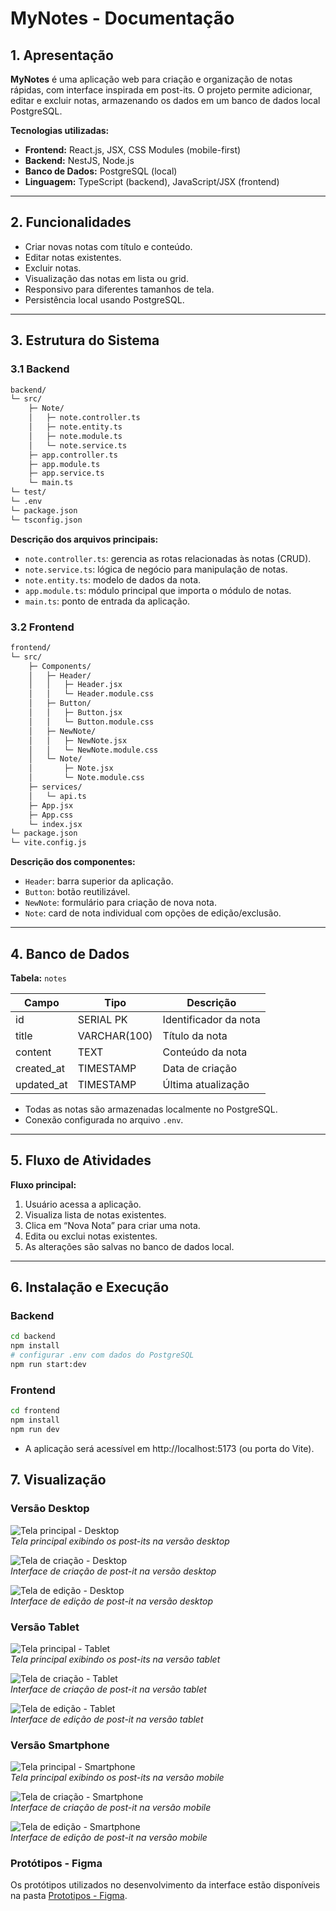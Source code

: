 # **MyNotes - Documentação**

## **1. Apresentação**

**MyNotes** é uma aplicação web para criação e organização de notas rápidas, com interface inspirada em post-its. O projeto permite adicionar, editar e excluir notas, armazenando os dados em um banco de dados local PostgreSQL.

**Tecnologias utilizadas:**

- **Frontend:** React.js, JSX, CSS Modules (mobile-first)
- **Backend:** NestJS, Node.js
- **Banco de Dados:** PostgreSQL (local)
- **Linguagem:** TypeScript (backend), JavaScript/JSX (frontend)

---

## **2. Funcionalidades**

- Criar novas notas com título e conteúdo.
- Editar notas existentes.
- Excluir notas.
- Visualização das notas em lista ou grid.
- Responsivo para diferentes tamanhos de tela.
- Persistência local usando PostgreSQL.

---

## **3. Estrutura do Sistema**

### **3.1 Backend**

```bash
backend/
└─ src/
    ├─ Note/
    │   ├─ note.controller.ts
    │   ├─ note.entity.ts
    │   ├─ note.module.ts
    │   └─ note.service.ts
    ├─ app.controller.ts
    ├─ app.module.ts
    ├─ app.service.ts
    └─ main.ts
└─ test/
└─ .env
└─ package.json
└─ tsconfig.json
```


**Descrição dos arquivos principais:**

- `note.controller.ts`: gerencia as rotas relacionadas às notas (CRUD).
- `note.service.ts`: lógica de negócio para manipulação de notas.
- `note.entity.ts`: modelo de dados da nota.
- `app.module.ts`: módulo principal que importa o módulo de notas.
- `main.ts`: ponto de entrada da aplicação.

### **3.2 Frontend**

```bash
frontend/
└─ src/
    ├─ Components/
    │   ├─ Header/
    │   │   ├─ Header.jsx
    │   │   └─ Header.module.css
    │   ├─ Button/
    │   │   ├─ Button.jsx
    │   │   └─ Button.module.css
    │   ├─ NewNote/
    │   │   ├─ NewNote.jsx
    │   │   └─ NewNote.module.css
    │   └─ Note/
    │       ├─ Note.jsx
    │       └─ Note.module.css
    ├─ services/
    │   └─ api.ts
    ├─ App.jsx
    ├─ App.css
    └─ index.jsx
└─ package.json
└─ vite.config.js
```


**Descrição dos componentes:**

- `Header`: barra superior da aplicação.
- `Button`: botão reutilizável.
- `NewNote`: formulário para criação de nova nota.
- `Note`: card de nota individual com opções de edição/exclusão.

---

## **4. Banco de Dados**

**Tabela:** `notes`

| Campo      | Tipo         | Descrição             |
| ---------- | ------------ | -------------------- |
| id         | SERIAL PK    | Identificador da nota |
| title      | VARCHAR(100) | Título da nota        |
| content    | TEXT         | Conteúdo da nota      |
| created_at | TIMESTAMP    | Data de criação       |
| updated_at | TIMESTAMP    | Última atualização    |

- Todas as notas são armazenadas localmente no PostgreSQL.
- Conexão configurada no arquivo `.env`.

---

## **5. Fluxo de Atividades**

**Fluxo principal:**

1. Usuário acessa a aplicação.
2. Visualiza lista de notas existentes.
3. Clica em “Nova Nota” para criar uma nota.
4. Edita ou exclui notas existentes.
5. As alterações são salvas no banco de dados local.

---

## **6. Instalação e Execução**

### **Backend**

```bash
cd backend
npm install
# configurar .env com dados do PostgreSQL
npm run start:dev
```

### **Frontend**

```bash
cd frontend
npm install
npm run dev
```

- A aplicação será acessível em http://localhost:5173 (ou porta do Vite).

## **7. Visualização**

### **Versão Desktop**

![Tela principal - Desktop](https://github.com/KemilyRezende/MyNotes/blob/main/telas/Desktop_main.png)  
*Tela principal exibindo os post-its na versão desktop*

![Tela de criação - Desktop](https://github.com/KemilyRezende/MyNotes/blob/main/telas/Desktop_create.png)  
*Interface de criação de post-it na versão desktop*

![Tela de edição - Desktop](https://github.com/KemilyRezende/MyNotes/blob/main/telas/Desktop_edit.png)  
*Interface de edição de post-it na versão desktop*

### **Versão Tablet**

![Tela principal - Tablet](https://github.com/KemilyRezende/MyNotes/blob/main/telas/Tablet_main.png)  
*Tela principal exibindo os post-its na versão tablet*

![Tela de criação - Tablet](https://github.com/KemilyRezende/MyNotes/blob/main/telas/Tablet_create.png)  
*Interface de criação de post-it na versão tablet*

![Tela de edição - Tablet](https://github.com/KemilyRezende/MyNotes/blob/main/telas/Tablet_edit.png)  
*Interface de edição de post-it na versão tablet*


### **Versão Smartphone**

![Tela principal - Smartphone](https://github.com/KemilyRezende/MyNotes/blob/main/telas/Smartphone_main.png)  
*Tela principal exibindo os post-its na versão mobile*

![Tela de criação - Smartphone](https://github.com/KemilyRezende/MyNotes/blob/main/telas/Smarphone_create.png)  
*Interface de criação de post-it na versão mobile*

![Tela de edição - Smartphone](https://github.com/KemilyRezende/MyNotes/blob/main/telas/Smartphone_edit.png)  
*Interface de edição de post-it na versão mobile*

### **Protótipos - Figma**

Os protótipos utilizados no desenvolvimento da interface estão disponíveis na pasta [Prototipos - Figma](https://github.com/KemilyRezende/MyNotes/tree/main/Prototipos%20-%20Figma).


